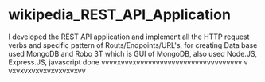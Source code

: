 # wikipedia_REST_API_Application 
I developed the REST API application and implement all the HTTP request verbs and specific pattern of Routs/Endpoints/URL's, for creating Data base used MongoDB and Robo 3T which is GUI of MongoDB, also used Node.JS, Express.JS, javascript
done
vvvvxvvvxvvvvvvvvvvvvvvvvvvvvvvvvvvv   v vxvxvxvxvxvxvxvxvxvv
